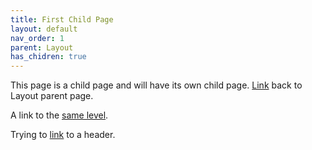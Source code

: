```yaml
---
title: First Child Page
layout: default
nav_order: 1
parent: Layout
has_chidren: true
---
```


This page is a child page and will have its own child page. [Link](/docs/layout/layout.md) back to Layout parent page.

A link to the [same level](child-2). 

Trying to [link](../layout.md#layout-header) to a header.
